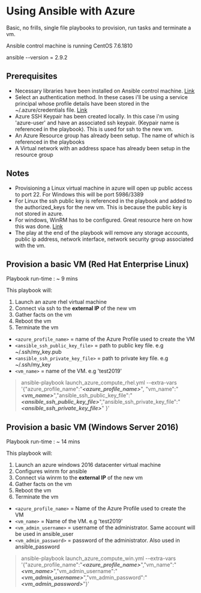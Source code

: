 Using Ansible with Azure
========================

Basic, no frills, single file playbooks to provision, run tasks and terminate a vm.

Ansible control machine is running CentOS 7.6.1810

ansible --version  = 2.9.2

[1]: https://docs.ansible.com/ansible/latest/scenario_guides/guide_azure.html
[2]: https://github.com/jborean93/ansible-win-demos/blob/master/azure-windows/provision.yml

Prerequisites
-------------

* Necessary libraries have been installed on Ansible control machine. [Link][1]
* Select an authentication method. In these cases i'll be using a service principal whose profile details have been stored in the ~/.azure/credentials file. [Link][1]
* Azure SSH Keypair has been created locally. In this case i'm using 'azure-user' and have an associated ssh keypair. (Keypair name is referenced in the playbook). This is used for ssh to the new vm.
* An Azure Resource group has already been setup. The name of which is referenced in the playbooks
* A Virtual network with an address space has already been setup in the resource group

Notes
-----

* Provisioning a Linux virtual machine in azure will open up public access to port 22. For Windows this will be port 5986/3389
* For Linux the ssh public key is referenced in the playbook and added to the authorized_keys for the new vm. This is because the public key is not stored in azure.
* For windows, WinRM has to be configured. Great resource here on how this was done. [Link][2]
* The play at the end of the playbook will remove any storage accounts, public ip address, network interface, network security group associated with the vm.

Provision a basic VM (Red Hat Enterprise Linux)
-----------------------------------------------

Playbook run-time : ~ 9 mins

This playbook will:

1. Launch an azure rhel virtual machine
2. Connect via ssh to the **external IP** of the new vm
3. Gather facts on the vm
4. Reboot the vm
5. Terminate the vm

* `<azure_profile_name>` = name of the Azure Profile used to create the VM
* `<ansible_ssh_public_key_file>` = path to public key file. e.g ~/.ssh/my_key.pub
* `<ansible_ssh_private_key_file>` = path to private key file. e.g ~/.ssh/my_key
* `<vm_name>` = name of the VM. e.g 'test2019'

>ansible-playbook launch_azure_compute_rhel.yml --extra-vars '{"azure_profile_name":"***<azure_profile_name>***", "vm_name":"***<vm_name>***","ansible_ssh_public_key_file":"***<ansible_ssh_public_key_file>***","ansible_ssh_private_key_file":"***<ansible_ssh_private_key_file>***" }'

Provision a basic VM (Windows Server 2016)
-----------------------------------------------

Playbook run-time : ~ 14 mins

This playbook will:

1. Launch an azure windows 2016 datacenter virtual machine
2. Configures winrm for ansible
3. Connect via winrm to the **external IP** of the new vm
4. Gather facts on the vm
5. Reboot the vm
6. Terminate the vm

* `<azure_profile_name>` = Name of the Azure Profile used to create the VM
* `<vm_name>` = Name of the VM. e.g 'test2019'
* `<vm_admin_username>` = username of the administrator. Same account will be used in ansible_user
* `<vm_admin_password>` = password of the administrator. Also used in ansible_password

>ansible-playbook launch_azure_compute_win.yml --extra-vars '{"azure_profile_name":"***<azure_profile_name>***","vm_name":"***<vm_name>***","vm_admin_username":"***<vm_admin_username>***","vm_admin_password":"***<vm_admin_password>***"}'
